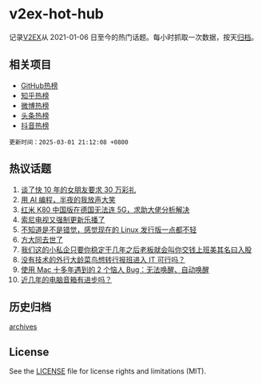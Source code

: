 # v2ex-hot-hub

 记录[V2EX](https://www.v2ex.com/)从 2021-01-06 日至今的热门话题。每小时抓取一次数据，按天[归档](archives)。
 
 ## 相关项目

- [GitHub热榜](https://github.com/it985/github-hot-hub)
- [知乎热榜](https://github.com/it985/zhihu-hot-hub)
- [微博热榜](https://github.com/it985/weibo-hot-hub)
- [头条热榜](https://github.com/it985/toutiao-hot-hub)
- [抖音热榜](https://github.com/it985/douyin-hot-hub)


 `更新时间：2025-03-01 21:12:08 +0800`

## 热议话题

1. [谈了快 10 年的女朋友要求 30 万彩礼](https://www.v2ex.com/t/1115118)
1. [用 AI 编程，半夜的我放声大笑](https://www.v2ex.com/t/1115054)
1. [红米 K80 中国版在德国无法连 5G，求助大佬分析解决](https://www.v2ex.com/t/1115008)
1. [索尼电视又强制更新乐播了](https://www.v2ex.com/t/1115024)
1. [不知道是不是错觉，感觉现在的 Linux 发行版一点都不轻](https://www.v2ex.com/t/1115056)
1. [方大同去世了](https://www.v2ex.com/t/1115074)
1. [我们这的小私企只要你稳定干几年之后老板就会叫你交钱上班美其名曰入股](https://www.v2ex.com/t/1115027)
1. [没有技术的外行大龄菜鸟想转行报班进入 IT 可行吗？](https://www.v2ex.com/t/1114987)
1. [使用 Mac 十多年遇到的 2 个恼人 Bug：无法唤醒、自动唤醒](https://www.v2ex.com/t/1115048)
1. [近几年的电脑音箱有进步吗？](https://www.v2ex.com/t/1115084)

## 历史归档

[archives](archives)

## License

See the [LICENSE](LICENSE) file for license rights and limitations (MIT).
